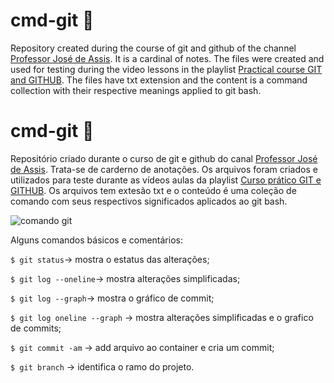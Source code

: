 # cmd-git :book:
Repository created during the course of git and github of the channel [Professor José de Assis](https://www.youtube.com/channel/UCySbdH4Tt_l5W4gQJrNqm-Q). It is a cardinal of notes. The files were created and used for testing during the video lessons in the playlist [Practical course GIT and GITHUB](https://www.youtube.com/watch?v=FF1f4bKYhoo&list=PLbEOwbQR9lqzK14I7OOeREEIE4k6rjgIj). The files have txt extension and the content is a command collection with their respective meanings applied to git bash.

# cmd-git :book:
Repositório criado durante o curso de git e github do canal [Professor José de Assis](https://www.youtube.com/channel/UCySbdH4Tt_l5W4gQJrNqm-Q). Trata-se de carderno de anotações. Os arquivos foram criados e utilizados para teste durante as vídeos aulas da playlist [Curso prático GIT e GITHUB](https://www.youtube.com/watch?v=FF1f4bKYhoo&list=PLbEOwbQR9lqzK14I7OOeREEIE4k6rjgIj). Os arquivos tem extesão txt e o conteúdo é uma coleção de comando com seus respectivos significados aplicados ao git bash.

![comando git](https://github.com/jonfisik/cmd-git/blob/master/figuras/gitbash1.jpg)

Alguns comandos básicos e comentários:

`$ git status`-> mostra o estatus das alterações;

`$ git log --oneline`-> mostra alterações simplificadas;

`$ git log --graph`-> mostra o gráfico de commit;

`$ git log oneline --graph` -> mostra alterações simplificadas e o grafico de commits;

`$ git commit -am` -> add arquivo ao container e cria um commit;

`$ git branch` -> identifica o ramo do projeto.
